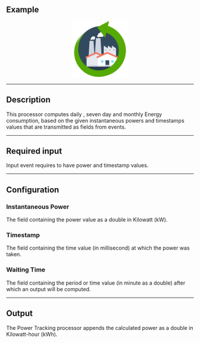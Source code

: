<!--
  ~ Licensed to the Apache Software Foundation (ASF) under one or more
  ~ contributor license agreements.  See the NOTICE file distributed with
  ~ this work for additional information regarding copyright ownership.
  ~ The ASF licenses this file to You under the Apache License, Version 2.0
  ~ (the "License"); you may not use this file except in compliance with
  ~ the License.  You may obtain a copy of the License at
  ~
  ~    http://www.apache.org/licenses/LICENSE-2.0
  ~
  ~ Unless required by applicable law or agreed to in writing, software
  ~ distributed under the License is distributed on an "AS IS" BASIS,
  ~ WITHOUT WARRANTIES OR CONDITIONS OF ANY KIND, either express or implied.
  ~ See the License for the specific language governing permissions and
  ~ limitations under the License.
  ~
  -->

## Example

<p align="center"> 
    <img src="icon.png" width="150px;" class="pe-image-documentation"/>
</p>

***

## Description
This processor computes daily , seven day and monthly Energy consumption, based on the given instantaneous powers and timestamps values that are transmitted as fields from events.

***

## Required input
Input event requires to have power and timestamp values.

***

## Configuration
### Instantaneous Power
The field containing the power value as a double in Kilowatt (kW).
### Timestamp
The field containing the time value (in millisecond) at which the power was taken.
### Waiting Time
The field containing the period or time value (in minute as a double) after which an output will be computed.

***

## Output
The Power Tracking processor appends the calculated power as a double in Kilowatt-hour (kWh).
